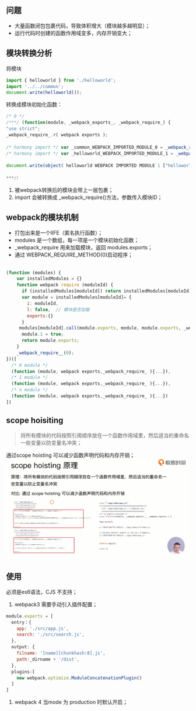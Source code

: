 ## 问题

- 大量函数闭包包裹代码，导致体积增大（模块越多越明显）；
- 运行代码时创建的函数作用域变多，内存开销变大；

## 模块转换分析

将模块

```javascript
import { helloworld } from './helloworld';
import '../../common';
document.write(helloworld());
```

转换成模块初始化函数：

```javascript
/* 0 */
/***/ (function(module, _webpack_exports_, _webpack_require_) {
"use strict";
_webpack_require_.r( webpack exports );

/* harmony import */ var _common_WEBPACK_IMPORTED_MODULE_0 = _webpack_require_(1);
/* harmony import */ var _helloworld_WEBPACK_IMPORTED_MODULE_1 = _webpack_require_(2);

document.write(object( helloworld WEBPACK IMPORTED MODULE 1 ["helloworld"1)));

***/）

```

1. 被webpack转换后的模块会带上一层包裹；
2. import 会被转换成 _webpack_require()方法，参数传入模块ID；

## webpack的模块机制

- 打包出来是一个IIFE（匿名执行函数）；
- modules 是一个数组，每一项是一个模块初始化函数；
- _webpack_require 用来加载模块，返回 modules.exports；
- 通过 WEBPACK_REQUIRE_METHOD(0)启动程序；

```javascript

(function (modules) {
	var installedModules = {}
	function webpack require (moduleId) {
	  if (installedModules[moduleId]) return installedModules[moduleId].exports;
      var module = installedModules[moduleId]= {
        i: moduleId,
        l: false,  // 模块是否加载
       	exports:{}
      }
	 modules[moduleId].call(module.exports, module, module.exports, _webpack_require_)
      module.1 = true;
      return module.exports;
    }
    _webpack_require__(0);
})([
  /* 0 module */
  (function (module, webpack exports,_webpack_require_ ){...}),
  /* 1 module */
  (function (module, webpack exports,_webpack_require_ ){...}),
  /* n module */
  (function (module, webpack exports,_webpack_require_ ){...})
])
```

## scope hoisiting

> 将所有模块的代码按照引用顺序放在一个函数作用域里，然后适当的重命名一些变量以防变量名冲突；

通过scope hoisting 可以减少函数声明代码和内存开销；![](image/scopeHositing.png)



## 使用

必须是es6语法，CJS 不支持；

1. webpack3 需要手动引入插件配置；

```javascript
module.exports = [
  entry：{
  	app: './src/app.js',
  	search: './src/search.js',
  },
  output: {
  	filname: '[name][chunkhash:8].js',
    path:_dirname + '/dist',
  },
  plugins:[
  	new webpack.optimize.ModuleConcatenationPlugin()
  ]
]
```



1. webpack 4 当mode 为 production 时默认开启；

